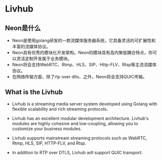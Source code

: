 # Livhub
## Neon是什么

- Neon是使用golang研发的一款流媒体服务器系统，它具备灵活的可扩展性和丰富的流媒体协议。
- Neon具有优秀的模块化开发架构。Neon的模块具有高内聚低耦合特点，你可以灵活定制开发属于业务模块。
- Neon将会支持WebRTC、Rtmp、HLS、SIP、Http-FLV、Rtsp等主流流媒体协议。
- 在网络传输方面，除了rtp over dtls、之外，Neon将会支持QUIC传输。

## What is the Livhub

- Livhub is a streaming media server system developed using Golang with flexible scalability and rich streaming protocols.

- Livhub has an excellent modular development architecture. Livhub's modules are highly cohesive and low-coupling, allowing you to customize your business modules.

- Livhub supports mainstream streaming protocols such as WebRTC, Rtmp, HLS, SIP, HTTP-FLV, and Rtsp.

- In addition to RTP over DTLS, Livhub will support QUIC transport.
